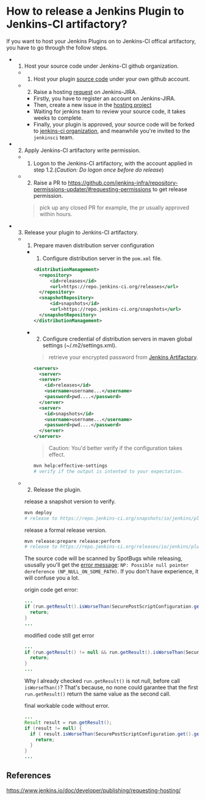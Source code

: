 # How to release a Jenkins Plugin to Jenkins-CI artifactory?

If you want to host your Jenkins Plugins on to Jenkins-CI offical artifactory, you have to go through the follow steps.

- 1. Host your source code under Jenkins-CI github organization.

    - 1. Host your plugin [source code](https://github.com/geekchow/secure-post-script-plugin) under your own github account.
      
    - 2. Raise a hosting [request](https://issues.jenkins-ci.org/projects/HOSTING/issues/HOSTING-1016?filter=allissues) on Jenkins-JIRA.
      - Firstly, you have to register an account on Jenkins-JIRA.
      - Then, create a new issue in the [hosting project](https://issues.jenkins-ci.org/browse/HOSTING)
      - Waiting for jenkins team to review your source code, it takes weeks to complete. 
      - Finally, your plugin is approved, your source code will be forked to [jenkins-ci organization](https://github.com/jenkinsci), and meanwhile you're invited to the `jenkinsci` team.

- 2. Apply Jenkins-CI artifactory write permission.
    - 1. Logon to the Jenkins-CI artifactory, with the account applied in step 1.2.(*Caution: Do logon once before do release*)
    - 2. Raise a PR to https://github.com/jenkins-infra/repository-permissions-updater/#requesting-permissions to get release permission.
      > pick up any closed PR for example, the pr usually approved within hours. 

- 3. Release your plugin to Jenkins-CI artifactory.
    - 1. Prepare maven distribution server configuration
      
      - 1. Configure distribution server in the `pom.xml` file.
      
        ```xml
        <distributionManagement>
          <repository>
              <id>releases</id>
              <url>https://repo.jenkins-ci.org/releases</url>
          </repository>
          <snapshotRepository>
              <id>snapshots</id>
              <url>https://repo.jenkins-ci.org/snapshots</url>
          </snapshotRepository>
        </distributionManagement>
        ```
      - 2. Configure credential of distribution servers in maven global settings (~/.m2/settings.xml).
        > retrieve your encrypted password from [Jenkins Artifactory](https://repo.jenkins-ci.org/webapp/#/profile).
        ```xml
        <servers>
          <server>
          <server>
            <id>releases</id>
            <username>username...</username>
            <password>pwd....</password>
          </server>
          <server>
            <id>snapshots</id>
            <username>username...</username>
            <password>pwd....</password>
          </server>
        </servers>
        ```
        > Caution: You'd better verify if the configuration takes effect.
        ```bash
        mvn help:effective-settings
        # verify if the output is intented to your expectation. 
        ```
    
    - 2. Release the plugin.
      
      release a snapshot version to verify.
      ```bash
      mvn deploy
      # release to https://repo.jenkins-ci.org/snapshots/io/jenkins/plugins
      ```

      release a formal release version.
      ```bash
      mvn release:prepare release:perform
      # release to https://repo.jenkins-ci.org/releases/io/jenkins/plugins/
      ```

      The source code will be scanned by SpotBugs while releasing, ususally you'll get the [error message](https://stackoverflow.com/questions/12242291/what-is-the-meaning-of-possible-null-pointer-dereference-in-findbug): `NP: Possible null pointer dereference (NP_NULL_ON_SOME_PATH)`.  If you don't have experience, it will confuse you a lot. 
      
      origin code get error:
      ```java
      ...
      if (run.getResult().isWorseThan(SecurePostScriptConfiguration.get().getResultCondition())) {
        return;
      }
      ...
      ```

      modified code still get error
      ```java
      ...
      if (run.getResult() != null && run.getResult().isWorseThan(SecurePostScriptConfiguration.get().getResultCondition())) {
        return;
      }
      ...
      ```
      Why I already checked `run.getResult()` is not null, before call `isWorseThan()`?
      That's because, no none could garantee that the first `run.getResult()` return the same value as the second call.

      final workable code without error.
      ```java
      ...
      Result result = run.getResult();
      if (result != null) {
        if ( result.isWorseThan(SecurePostScriptConfiguration.get().getResultCondition())) {
          return;
        }
      }
      ...
      ```


      









## References
https://www.jenkins.io/doc/developer/publishing/requesting-hosting/